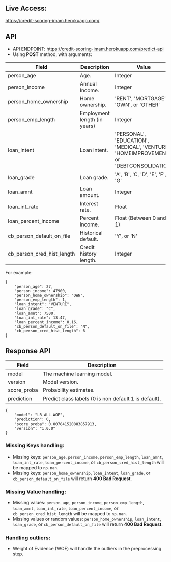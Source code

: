 ## Live Access:
https://credit-scoring-imam.herokuapp.com/

## API
- API ENDPOINT: https://credit-scoring-imam.herokuapp.com/predict-api
- Using **POST** method, with arguments:

Field | Description | Value
------|-------------|------
person_age | Age. | Integer
person_income | Annual Income. | Integer 
person_home_ownership | Home ownership. | 'RENT', 'MORTGAGE', 'OWN', or 'OTHER'
person_emp_length | Employment length (in years) | Integer
loan_intent | Loan intent. | 'PERSONAL', 'EDUCATION', 'MEDICAL', 'VENTURE', 'HOMEIMPROVEMENT', or 'DEBTCONSOLIDATION'
loan_grade | Loan grade. | 'A', 'B', 'C, 'D', 'E', 'F', or 'G'
loan_amnt | Loan amount. | Integer
loan_int_rate | Interest rate. | Float
loan_percent_income | Percent income. | Float (Between 0 and 1)
cb_person_default_on_file | Historical default. | 'Y', or 'N'
cb_person_cred_hist_length | Credit history length. | Integer

For example:

```
{
    "person_age": 27,
    "person_income": 47900,
    "person_home_ownership": "OWN",
    "person_emp_length": 1,
    "loan_intent": "VENTURE",
    "loan_grade": "C",
    "loan_amnt": 7500,
    "loan_int_rate": 13.47,
    "loan_percent_income": 0.16,
    "cb_person_default_on_file": "N",
    "cb_person_cred_hist_length": 6
}
```

## Response API
Field | Description
------|------------
model | The machine learning model.
version | Model version.
score_proba | Probability estimates.
prediction | Predict class labels (0 is non default 1 is default).

```
{
    "model": "LR-ALL-WOE",
    "prediction": 0,
    "score_proba": 0.007841520883857913,
    "version": "1.0.0"
}
```

### Missing Keys handling:
- Missing keys: `person_age`, `person_income`, `person_emp_length`, `loan_amnt`, `loan_int_rate`, `loan_percent_income`, or `cb_person_cred_hist_length` will be mapped to `np.nan`.
- Missing keys: `person_home_ownership`, `loan_intent`, `loan_grade`, or `cb_person_default_on_file` will return **400 Bad Request**.

### Missing Value handling:
- Missing values: `person_age`, `person_income`, `person_emp_length`, `loan_amnt`, `loan_int_rate`, `loan_percent_income`, or `cb_person_cred_hist_length` will be mapped to `np.nan`.
- Missing values or random values: `person_home_ownership`, `loan_intent`, `loan_grade`, or `cb_person_default_on_file` will return **400 Bad Request**.

### Handling outliers:
- Weight of Evidence (WOE) will handle the outliers in the preprocessing step.
